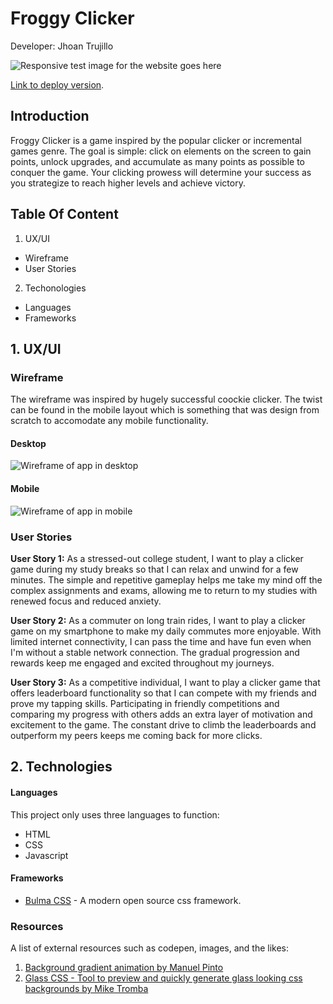 # Froggy Clicker
Developer: Jhoan Trujillo 

![Responsive test image for the website goes here]()

[Link to deploy version]().

## Introduction 

Froggy Clicker is a game inspired by the popular clicker or incremental games genre. The goal is simple: click on elements on the screen to gain points, unlock upgrades, and accumulate as many points as possible to conquer the game. Your clicking prowess will determine your success as you strategize to reach higher levels and achieve victory.

## Table Of Content

1. UX/UI
  - Wireframe
  - User Stories
2. Techonologies
  - Languages
  - Frameworks  


## 1. UX/UI

### Wireframe

The wireframe was inspired by hugely successful coockie clicker. The twist can be found in the mobile layout which is something that was design from scratch to accomodate any mobile functionality.

#### Desktop
![Wireframe of app in desktop]()


#### Mobile
![Wireframe of app in mobile]()


### User Stories

**User Story 1:**
As a stressed-out college student, I want to play a clicker game during my study breaks so that I can relax and unwind for a few minutes. The simple and repetitive gameplay helps me take my mind off the complex assignments and exams, allowing me to return to my studies with renewed focus and reduced anxiety.

**User Story 2:**
As a commuter on long train rides, I want to play a clicker game on my smartphone to make my daily commutes more enjoyable. With limited internet connectivity, I can pass the time and have fun even when I'm without a stable network connection. The gradual progression and rewards keep me engaged and excited throughout my journeys.

**User Story 3:**
As a competitive individual, I want to play a clicker game that offers leaderboard functionality so that I can compete with my friends and prove my tapping skills. Participating in friendly competitions and comparing my progress with others adds an extra layer of motivation and excitement to the game. The constant drive to climb the leaderboards and outperform my peers keeps me coming back for more clicks.

## 2. Technologies

#### Languages

This project only uses three languages to function:

- HTML
- CSS
- Javascript

#### Frameworks

- [Bulma CSS](https://bulma.io/) - A modern open source css framework.

### Resources 

A list of external resources such as codepen, images, and the likes: 

1. [Background gradient animation by Manuel Pinto](https://codepen.io/P1N2O/pen/pyBNzX) 
2. [Glass CSS - Tool to preview and quickly generate glass looking css backgrounds by Mike Tromba](https://css.glass/)
